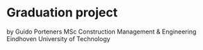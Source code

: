 # Graduation project
by Guido Porteners
MSc Construction Management & Engineering
Eindhoven University of Technology